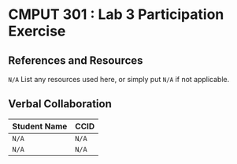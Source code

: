 # CMPUT 301 : Lab 3 Participation Exercise

## References and Resources
`N/A`
List any resources used here, or simply put `N/A` if not applicable.

## Verbal Collaboration

| Student Name | CCID      |
| ------------ | --------- |
|     `N/A`    |   `N/A`   |
|     `N/A`    |   `N/A`   |
